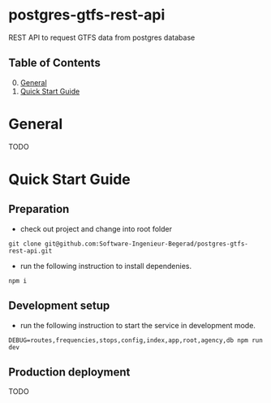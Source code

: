 # postgres-gtfs-rest-api
REST API to request GTFS data from postgres database

## Table of Contents
0. [General](#General)
1. [Quick Start Guide](#Quick-Start-Guide)

# General

TODO

# Quick Start Guide

## Preparation

* check out project and change into root folder
```
git clone git@github.com:Software-Ingenieur-Begerad/postgres-gtfs-rest-api.git
```

* run the following instruction to install dependenies.
```
npm i
```

## Development setup

* run the following instruction to start the service in development mode.
```
DEBUG=routes,frequencies,stops,config,index,app,root,agency,db npm run dev
```

## Production deployment

TODO
